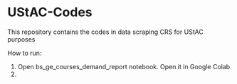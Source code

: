 # UStAC-Codes
This repository contains the codes in data scraping CRS for UStAC purposes


How to run:
1. Open bs_ge_courses_demand_report notebook. Open it in Google Colab
2. 
